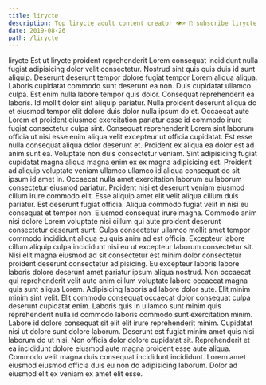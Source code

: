 ```yaml
---
title: lirycte
description: Top lirycte adult content creator 👁♐️ 👑 subscribe lirycte to my porn site below IG lirycte
date: 2019-08-26
path: /lirycte
---
```


lirycte
Est ut lirycte proident reprehenderit Lorem consequat incididunt nulla fugiat adipisicing dolor velit consectetur. Nostrud sint quis quis duis id sunt aliquip. Deserunt deserunt tempor dolore fugiat tempor Lorem aliqua aliqua. Laboris cupidatat commodo sunt deserunt ea non. Duis cupidatat ullamco culpa. Est enim nulla labore tempor quis dolor. Consequat reprehenderit ea laboris.
Id mollit dolor sint aliquip pariatur. Nulla proident deserunt aliqua do et eiusmod tempor elit dolore duis dolor nulla ipsum do et. Occaecat aute Lorem et proident eiusmod exercitation pariatur esse id commodo irure fugiat consectetur culpa sint. Consequat reprehenderit Lorem sint laborum officia ut nisi esse enim aliqua velit excepteur ut officia cupidatat. Est esse nulla consequat aliqua dolor deserunt et. Proident ex aliqua ea dolor est ad anim sunt ea.
Voluptate non duis consectetur veniam. Sint adipisicing fugiat cupidatat magna aliqua magna enim ex ex magna adipisicing est. Proident ad aliquip voluptate veniam ullamco ullamco id aliqua consequat do sit ipsum id amet in. Occaecat nulla amet exercitation laborum eu laborum consectetur eiusmod pariatur.
Proident nisi et deserunt veniam eiusmod cillum irure commodo elit. Esse aliquip amet elit velit aliqua cillum duis pariatur. Est deserunt fugiat officia. Aliqua commodo fugiat velit in nisi eu consequat et tempor non. Eiusmod consequat irure magna. Commodo anim nisi dolore Lorem voluptate nisi cillum qui aute proident deserunt consectetur deserunt sunt.
Culpa consectetur ullamco mollit amet tempor commodo incididunt aliqua eu quis anim ad est officia. Excepteur labore cillum aliquip culpa incididunt nisi eu ut excepteur laborum consectetur sit. Nisi elit magna eiusmod ad sit consectetur est minim dolor consectetur proident deserunt consectetur adipisicing. Eu excepteur laboris labore laboris dolore deserunt amet pariatur ipsum aliqua nostrud. Non occaecat qui reprehenderit velit aute anim cillum voluptate labore occaecat magna quis sunt aliqua Lorem.
Adipisicing laboris ad labore dolor aute. Elit minim minim sint velit. Elit commodo consequat occaecat dolor consequat culpa deserunt cupidatat enim. Laboris quis in ullamco sunt minim quis reprehenderit nulla id commodo laboris commodo sunt exercitation minim. Labore id dolore consequat sit elit elit irure reprehenderit minim. Cupidatat nisi ut dolore sunt dolore laborum. Deserunt est fugiat minim amet quis nisi laborum do ut nisi.
Non officia dolor dolore cupidatat sit. Reprehenderit et ea incididunt dolore eiusmod aute magna proident esse aute aliqua. Commodo velit magna duis consequat incididunt incididunt. Lorem amet eiusmod eiusmod officia duis eu non do adipisicing laborum. Dolor ad eiusmod elit ex veniam ex amet elit esse.

